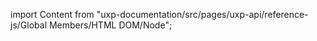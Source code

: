 
import Content from "uxp-documentation/src/pages/uxp-api/reference-js/Global Members/HTML DOM/Node";

<Content query="product=xd"/>
